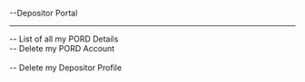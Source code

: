 --Depositor Portal<hr>
    -- List of all my PORD Details<br>
    -- Delete my PORD Account<br>	
    -- Delete my Depositor Profile

